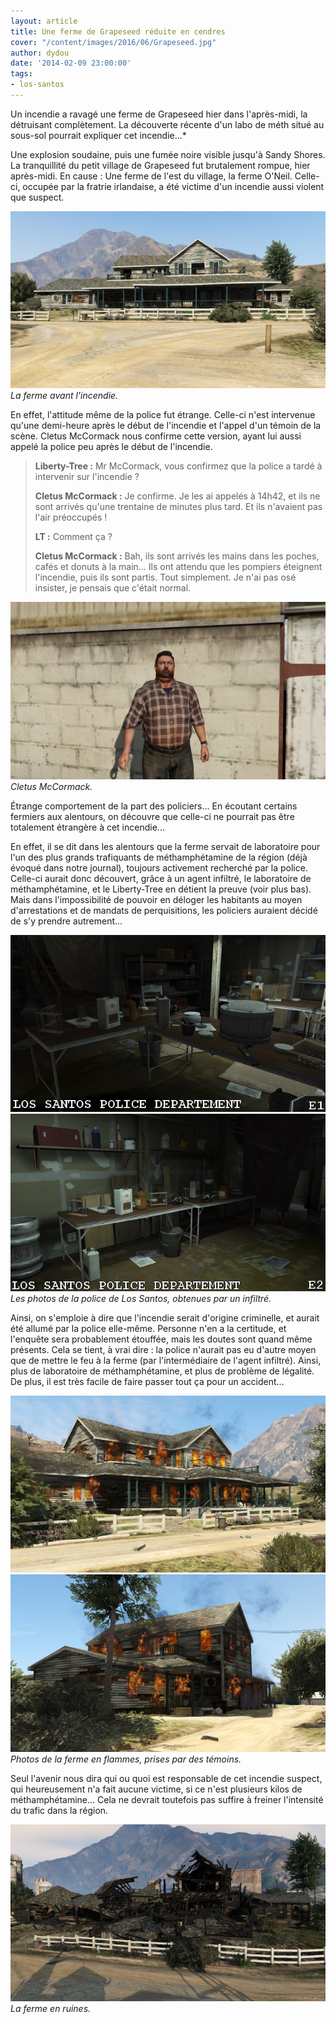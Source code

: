 ```yaml
---
layout: article
title: Une ferme de Grapeseed réduite en cendres
cover: "/content/images/2016/06/Grapeseed.jpg"
author: dydou
date: '2014-02-09 23:00:00'
tags:
- los-santos
---
```


Un incendie a ravagé une ferme de Grapeseed hier dans l'après-midi, la détruisant complètement. La découverte récente d'un labo de méth situé au sous-sol pourrait expliquer cet incendie...\*

Une explosion soudaine, puis une fumée noire visible jusqu'à Sandy Shores. La tranquillité du petit village de Grapeseed fut brutalement rompue, hier après-midi. En cause : Une ferme de l'est du village, la ferme O'Neil. Celle-ci, occupée par la fratrie irlandaise, a été victime d'un incendie aussi violent que suspect.

![La ferme avant l'incendie.](/content/images/2016/06/Grapeseed2.jpg)
_La ferme avant l'incendie._

En effet, l'attitude même de la police fut étrange. Celle-ci n'est intervenue qu'une demi-heure après le début de l'incendie et l'appel d'un témoin de la scène. Cletus McCormack nous confirme cette version, ayant lui aussi appelé la police peu après le début de l'incendie.

> **Liberty-Tree :** Mr McCormack, vous confirmez que la police a tardé à intervenir sur l'incendie ?
> 
> **Cletus McCormack :** Je confirme. Je les ai appelés à 14h42, et ils ne sont arrivés qu'une trentaine de minutes plus tard. Et ils n'avaient pas l'air préoccupés !
> 
> **LT :** Comment ça ?
> 
> **Cletus McCormack :** Bah, ils sont arrivés les mains dans les poches, cafés et donuts à la main... Ils ont attendu que les pompiers éteignent l'incendie, puis ils sont partis. Tout simplement. Je n'ai pas osé insister, je pensais que c'était normal.

![Cletus McCormack.](/content/images/2016/06/Grapeseed5.jpg)
_Cletus McCormack._

Étrange comportement de la part des policiers... En écoutant certains fermiers aux alentours, on découvre que celle-ci ne pourrait pas être totalement étrangère à cet incendie...

En effet, il se dit dans les alentours que la ferme servait de laboratoire pour l'un des plus grands trafiquants de méthamphétamine de la région (déjà évoqué dans notre journal), toujours activement recherché par la police. Celle-ci aurait donc découvert, grâce à un agent infiltré, le laboratoire de méthamphétamine, et le Liberty-Tree en détient la preuve (voir plus bas). Mais dans l'impossibilité de pouvoir en déloger les habitants au moyen d'arrestations et de mandats de perquisitions, les policiers auraient décidé de s'y prendre autrement...

![](/content/images/2016/06/Grapeseed3.jpg)
![Les photos de la police de Los Santos, obtenues par un infiltré.](/content/images/2016/06/Grapeseed4.jpg)
_Les photos de la police de Los Santos, obtenues par un infiltré._

Ainsi, on s'emploie à dire que l'incendie serait d'origine criminelle, et aurait été allumé par la police elle-même. Personne n'en a la certitude, et l'enquête sera probablement étouffée, mais les doutes sont quand même présents. Cela se tient, à vrai dire : la police n'aurait pas eu d'autre moyen que de mettre le feu à la ferme (par l'intermédiaire de l'agent infiltré). Ainsi, plus de laboratoire de méthamphétamine, et plus de problème de légalité. De plus, il est très facile de faire passer tout ça pour un accident...

![](/content/images/2016/06/Grapeseed6.jpg)
![Photos de la ferme en flammes, prises par des témoins.](/content/images/2016/06/Grapeseed7.jpg)
_Photos de la ferme en flammes, prises par des témoins._

Seul l'avenir nous dira qui ou quoi est responsable de cet incendie suspect, qui heureusement n'a fait aucune victime, si ce n'est plusieurs kilos de méthamphétamine... Cela ne devrait toutefois pas suffire à freiner l'intensité du trafic dans la région.

![La ferme en ruines.](/content/images/2016/06/Grapeseed_0.jpg)
_La ferme en ruines._

<!--kg-card-end: markdown-->
